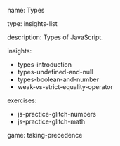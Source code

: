 name: Types

type: insights-list

description: Types of JavaScript.

insights:
  - types-introduction
  - types-undefined-and-null
  - types-boolean-and-number
  - weak-vs-strict-equality-operator

exercises:
  - js-practice-glitch-numbers
  - js-practice-glitch-math



game: taking-precedence
